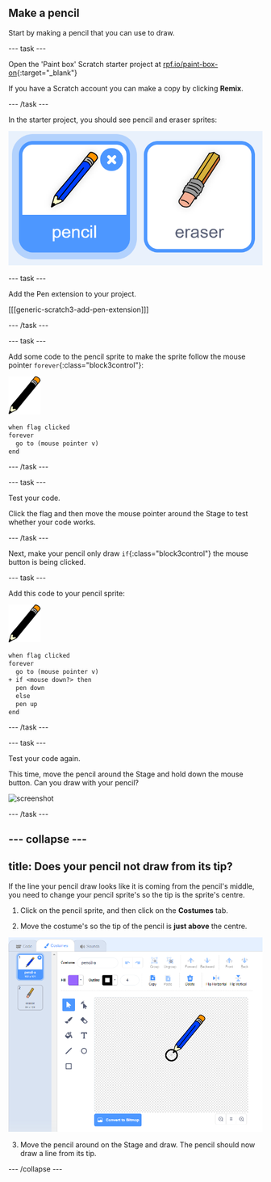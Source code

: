 ## Make a pencil

Start by making a pencil that you can use to draw.

--- task ---

Open the 'Paint box' Scratch starter project at [rpf.io/paint-box-on](https://rpf.io/paint-box-on){:target="_blank"}

If you have a Scratch account you can make a copy by clicking **Remix**.

--- /task ---

In the starter project, you should see pencil and eraser sprites:

![screenshot](images/paint-starter.png)

--- task ---

Add the Pen extension to your project.

[[[generic-scratch3-add-pen-extension]]]

--- /task ---

--- task ---

Add some code to the pencil sprite to make the sprite follow the mouse pointer `forever`{:class="block3control"}:

![pencil](images/pencil.png)

```blocks3
when flag clicked
forever
  go to (mouse pointer v)
end
```

--- /task ---

--- task ---

Test your code.

Click the flag and then move the mouse pointer around the Stage to test whether your code works.

--- /task ---

Next, make your pencil only draw `if`{:class="block3control"} the mouse button is being clicked.

--- task ---

Add this code to your pencil sprite:

![pencil](images/pencil.png)

```blocks3
when flag clicked
forever
  go to (mouse pointer v)
+ if <mouse down?> then
  pen down
  else
  pen up
end
```

--- /task ---

--- task ---

Test your code again. 

This time, move the pencil around the Stage and hold down the mouse button. Can you draw with your pencil?

![screenshot](images/paint-draw.png)

--- /task ---

--- collapse ---
---
title: Does your pencil not draw from its tip?
---

If the line your pencil draw looks like it is coming from the pencil's middle, you need to change your pencil sprite's so the tip is the sprite's centre.

1. Click on the pencil sprite, and then click on the **Costumes** tab.

2. Move the costume's so the tip of the pencil is **just above** the centre.

![Costume center](images/costume-center-annotated.png)

3. Move the pencil around on the Stage and draw. The pencil should now draw a line from its tip.

--- /collapse ---
